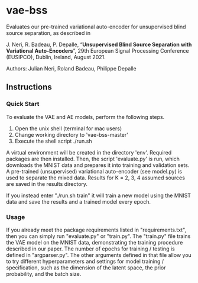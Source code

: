 # vae-bss
  
Evaluates our pre-trained variational auto-encoder for unsupervised blind source separation, as described in

J. Neri, R. Badeau, P. Depalle, “**Unsupervised Blind Source Separation with Variational Auto-Encoders**”, 29th European Signal Processing Conference (EUSIPCO), Dublin, Ireland, August 2021.
  
 Authors: Julian Neri, Roland Badeau, Philippe Depalle

## Instructions

### Quick Start

To evaluate the VAE and AE models, perform the following steps.

1. Open the unix shell (terminal for mac users)
2. Change working directory to 'vae-bss-master'
3. Execute the shell script ./run.sh

A virtual environment will be created in the directory 'env'. Required packages are then installed. Then, the script 'evaluate.py' is run, which downloads the MNIST data and prepares it into training and validation sets.
A pre-trained (unsupervised) variational auto-encoder (see model.py)  is used to separate the mixed data.
Results for K = 2, 3, 4 assumed sources are saved in the results directory.

If you instead enter "./run.sh train" it will train a new model using the MNIST data and save the results and a trained model every epoch.

### Usage

If you already meet the package requirements listed in "requirements.txt", then you can simply run "evaluate.py" or "train.py".
The "train.py" file trains the VAE model on the MNIST data, demonstrating the training procedure described in our paper.
The number of epochs for training / testing is defined in "argparser.py". The other arguments defined in that file allow you to try different hyperparameters and settings for model training / specification, such as the dimension of the latent space, the prior probability, and the batch size.

